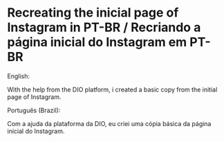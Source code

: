 # Recreating the inicial page of Instagram in PT-BR / Recriando a página inicial do Instagram em PT-BR

English:

With the help from the DIO platform, i created a basic copy from the initial page of Instagram.

Português (Brazil):

Com a ajuda da plataforma da DIO, eu criei uma cópia básica da página inicial do Instagram.
